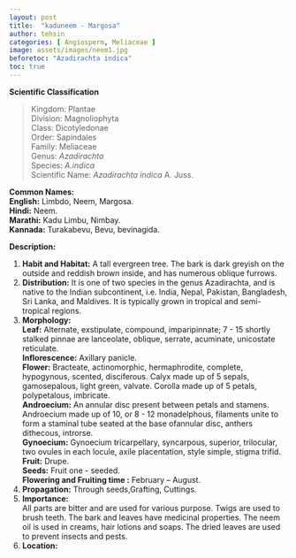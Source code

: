 ```yaml
---
layout: post
title:  "kaduneem - Margosa"
author: tehsin
categories: [ Angiosperm, Meliaceae ]
image: assets/images/neem1.jpg
beforetoc: "Azadirachta indica"
toc: true
---
```


**Scientific Classification**  
>Kingdom:			Plantae  
>Division:			Magnoliophyta  
>Class:				Dicotyledonae  
>Order:				Sapindales  
>Family:			Meliaceae  
>Genus:				*Azadirachta*  
>Species:			*A.indica*  
>Scientific Name:	*Azadirachta indica* A. Juss.  

**Common Names:**  
**English:**		Limbdo, Neem, Margosa.  
**Hindi:** 			Neem.  
**Marathi:**        Kadu Limbu, Nimbay.  
**Kannada:**		Turakabevu, Bevu, bevinagida.  


**Description:**  
1. **Habit and Habitat:** A tall evergreen tree. The bark is dark greyish on the outside and reddish brown inside, and has numerous oblique furrows.  
2. **Distribution:** It is one of two species in the genus Azadirachta, and is native to the Indian subcontinent, i.e. India, Nepal, Pakistan, Bangladesh, Sri Lanka, and Maldives. It is typically grown in tropical and semi-tropical regions.  
3. **Morphology:**  
**Leaf:** Alternate, exstipulate, compound, imparipinnate; 7 - 15 shortly stalked pinnae are lanceolate, oblique, serrate, acuminate, unicostate reticulate.  
**Inflorescence:** Axillary panicle.  
**Flower:** Bracteate, actinomorphic, hermaphrodite, complete, hypogynous, scented, disciferous. Calyx made up of 5 sepals, gamosepalous, light green, valvate. Corolla made up of 5 petals, polypetalous, imbricate.  
**Androecium:** An annular disc present between petals and stamens. Androecium made up of 10, or 8 - 12 monadelphous, filaments unite to form a staminal tube seated at the base ofannular disc, anthers dithecous, introrse.  
**Gynoecium:** Gynoecium tricarpellary, syncarpous, superior, trilocular, two ovules in each locule, axile placentation, style simple, stigma trifid.  
**Fruit:** Drupe.  
**Seeds:** Fruit one - seeded.  
**Flowering and Fruiting time :** February – August.  
4. **Propagation:** Through seeds,Grafting, Cuttings.  
5. **Importance:**  
All parts are bitter and are used for various purpose. Twigs are used to brush teeth. The bark and leaves have medicinal properties. The neem oil is used in creams, hair lotions and soaps. The dried leaves are used to prevent insects and pests.  
6. **Location:**   
